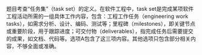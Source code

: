 题目考查“任务集”（task set）的定义。在软件工程中，task set是完成某项软件工程活动所需的一组具体工作内容，包含：工程工作任务（engineering work tasks），如需求分析、设计、编码、测试等；里程碑（milestones），即关键节点或重要阶段，用于跟踪进度；可交付物（deliverables），指完成任务后需要提交的成果，如文档、代码等。选项A包含了这三项内容。其他选项只包含部分相关内容，不够全面或准确。